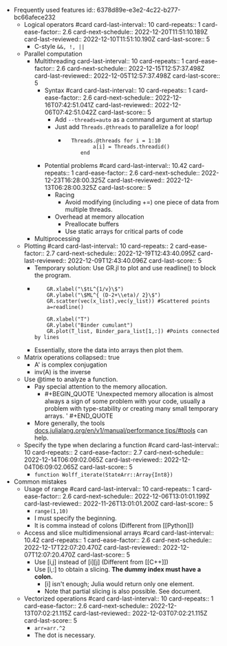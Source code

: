 - Frequently used features
  id:: 6378d89e-e3e2-4c22-b277-bc66afece232
	- Logical operators #card
	  card-last-interval:: 10
	  card-repeats:: 1
	  card-ease-factor:: 2.6
	  card-next-schedule:: 2022-12-20T11:51:10.189Z
	  card-last-reviewed:: 2022-12-10T11:51:10.190Z
	  card-last-score:: 5
		- C-style `&&, !, ||`
	- Parallel computation
		- Multithreading
		  card-last-interval:: 10
		  card-repeats:: 1
		  card-ease-factor:: 2.6
		  card-next-schedule:: 2022-12-15T12:57:37.498Z
		  card-last-reviewed:: 2022-12-05T12:57:37.498Z
		  card-last-score:: 5
			- Syntax #card
			  card-last-interval:: 10
			  card-repeats:: 1
			  card-ease-factor:: 2.6
			  card-next-schedule:: 2022-12-16T07:42:51.041Z
			  card-last-reviewed:: 2022-12-06T07:42:51.042Z
			  card-last-score:: 5
				- Add `--threads=auto`  as a command argument at startup
				- Just add `Threads.@threads`  to parallelize a for loop!
					- ```	 
					  	Threads.@threads for i = 1:10
					           a[i] = Threads.threadid()
					       end
					  ```
			- Potential problems #card
			  card-last-interval:: 10.42
			  card-repeats:: 1
			  card-ease-factor:: 2.6
			  card-next-schedule:: 2022-12-23T16:28:00.325Z
			  card-last-reviewed:: 2022-12-13T06:28:00.325Z
			  card-last-score:: 5
				- Racing
					- Avoid modifying (including +=) one piece of data from multiple threads.
				- Overhead at memory allocation
					- Preallocate buffers
					- Use static arrays for critical parts of code
		- Multiprocessing
	- Plotting #card
	  card-last-interval:: 10
	  card-repeats:: 2
	  card-ease-factor:: 2.7
	  card-next-schedule:: 2022-12-19T12:43:40.095Z
	  card-last-reviewed:: 2022-12-09T12:43:40.096Z
	  card-last-score:: 5
		- Temporary solution: Use GR.jl to plot and use readline() to block the program.
		- ```
		      GR.xlabel("\$tL^{1/v}\$")
		      GR.ylabel("\$ML^{ (D-2+\\eta)/ 2}\$")
		      GR.scatter(vec(x_list),vec(y_list)) #Scattered points
		      a=readline()
		  
		      GR.xlabel("T")
		      GR.ylabel("Binder cumulant")
		      GR.plot(T_list, Binder_para_list[1,:]) #Points connected by lines
		  ```
		- Essentially, store the data into arrays then plot them.
	- Matrix operations
	  collapsed:: true
		- A' is complex conjugation
		- inv(A) is the inverse
	- Use @time to analyze a function.
		- Pay special attention to the memory allocation.
			- #+BEGIN_QUOTE
			  'Unexpected memory allocation is almost always a sign of some problem with your code, usually a problem with type-stability or creating many small temporary arrays. '
			  #+END_QUOTE
		- More generally, the tools [docs.julialang.org/en/v1/manual/performance tips/#tools](https://docs.julialang.org/en/v1/manual/performance-tips/#tools) can help.
	- Specify the type when declaring a function #card
	  card-last-interval:: 10
	  card-repeats:: 2
	  card-ease-factor:: 2.7
	  card-next-schedule:: 2022-12-14T06:09:02.065Z
	  card-last-reviewed:: 2022-12-04T06:09:02.065Z
	  card-last-score:: 5
		- `function Wolff_iterate(StateArr::Array{Int8})`
- Common mistakes
	- Usage of range #card
	  card-last-interval:: 10
	  card-repeats:: 1
	  card-ease-factor:: 2.6
	  card-next-schedule:: 2022-12-06T13:01:01.199Z
	  card-last-reviewed:: 2022-11-26T13:01:01.200Z
	  card-last-score:: 5
		- `range(1,10)`
		- I must specify the beginning.
		- It is comma instead of colons (Different from [[Python]])
	- Access and slice multidimensional arrays #card
	  card-last-interval:: 10.42
	  card-repeats:: 1
	  card-ease-factor:: 2.6
	  card-next-schedule:: 2022-12-17T22:07:20.470Z
	  card-last-reviewed:: 2022-12-07T12:07:20.470Z
	  card-last-score:: 5
		- Use [i,j] instead of [i][j] (Different from [[C++]])
		- Use [i,:] to obtain a slicing. **The dummy index must have a colon.**
			- [i] isn't enough; Julia would return only one element.
			- Note that partial slicing is also possible. See document.
	- Vectorized operations #card
	  card-last-interval:: 10
	  card-repeats:: 1
	  card-ease-factor:: 2.6
	  card-next-schedule:: 2022-12-13T07:02:21.115Z
	  card-last-reviewed:: 2022-12-03T07:02:21.115Z
	  card-last-score:: 5
		- `arr=arr.^2`
		- The dot is necessary.